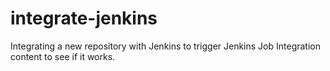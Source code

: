 # integrate-jenkins
Integrating a new repository with Jenkins to trigger Jenkins Job
Integration content to see if it works.
